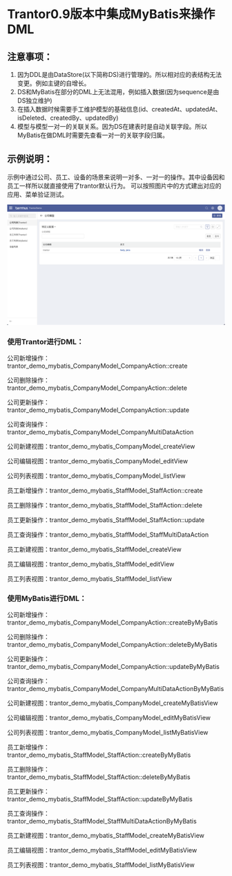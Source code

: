 # Trantor0.9版本中集成MyBatis来操作DML
## 注意事项：
1. 因为DDL是由DataStore(以下简称DS)进行管理的。所以相对应的表结构无法变更。例如主键的自增长。
2. DS和MyBatis在部分的DML上无法混用，例如插入数据(因为sequence是由DS独立维护)
3. 在插入数据时候需要手工维护模型的基础信息(id、createdAt、updatedAt、isDeleted、createdBy、updatedBy)
4. 模型与模型一对一的关联关系。因为DS在建表时是自动关联字段。所以MyBatis在做DML时需要先查看一对一的关联字段归属。
## 示例说明：
示例中通过公司、员工、设备的场景来说明一对多、一对一的操作。其中设备因和员工一样所以就直接使用了trantor默认行为。
可以按照图片中的方式建出对应的应用、菜单验证测试。

![example](./example.png)

### 使用Trantor进行DML：

公司新增操作：trantor_demo_mybatis_CompanyModel_CompanyAction::create

公司删除操作：trantor_demo_mybatis_CompanyModel_CompanyAction::delete

公司更新操作：trantor_demo_mybatis_CompanyModel_CompanyAction::update

公司查询操作：trantor_demo_mybatis_CompanyModel_CompanyMultiDataAction

公司新建视图：trantor_demo_mybatis_CompanyModel_createView

公司编辑视图：trantor_demo_mybatis_CompanyModel_editView

公司列表视图：trantor_demo_mybatis_CompanyModel_listView

员工新增操作：trantor_demo_mybatis_StaffModel_StaffAction::create

员工删除操作：trantor_demo_mybatis_StaffModel_StaffAction::delete

员工更新操作：trantor_demo_mybatis_StaffModel_StaffAction::update

员工查询操作：trantor_demo_mybatis_StaffModel_StaffMultiDataAction

员工新建视图：trantor_demo_mybatis_StaffModel_createView

员工编辑视图：trantor_demo_mybatis_StaffModel_editView

员工列表视图：trantor_demo_mybatis_StaffModel_listView

### 使用MyBatis进行DML：

公司新增操作：trantor_demo_mybatis_CompanyModel_CompanyAction::createByMyBatis

公司删除操作：trantor_demo_mybatis_CompanyModel_CompanyAction::deleteByMyBatis

公司更新操作：trantor_demo_mybatis_CompanyModel_CompanyAction::updateByMyBatis

公司查询操作：trantor_demo_mybatis_CompanyModel_CompanyMultiDataActionByMyBatis

公司新建视图：trantor_demo_mybatis_CompanyModel_createMyBatisView

公司编辑视图：trantor_demo_mybatis_CompanyModel_editMyBatisView

公司列表视图：trantor_demo_mybatis_CompanyModel_listMyBatisView

员工新增操作：trantor_demo_mybatis_StaffModel_StaffAction::createByMyBatis

员工删除操作：trantor_demo_mybatis_StaffModel_StaffAction::deleteByMyBatis

员工更新操作：trantor_demo_mybatis_StaffModel_StaffAction::updateByMyBatis

员工查询操作：trantor_demo_mybatis_StaffModel_StaffMultiDataActionByMyBatis

员工新建视图：trantor_demo_mybatis_StaffModel_createMyBatisView

员工编辑视图：trantor_demo_mybatis_StaffModel_editMyBatisView

员工列表视图：trantor_demo_mybatis_StaffModel_listMyBatisView